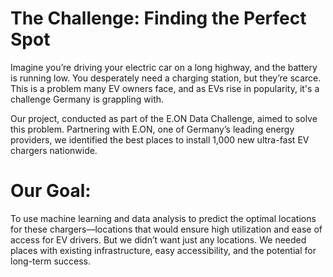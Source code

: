 # The Challenge: Finding the Perfect Spot
Imagine you’re driving your electric car on a long highway, and the battery is running low. You desperately need a charging station, but they’re scarce. This is a problem many EV owners face, and as EVs rise in popularity, it's a challenge Germany is grappling with.

Our project, conducted as part of the E.ON Data Challenge, aimed to solve this problem. Partnering with E.ON, one of Germany’s leading energy providers, we identified the best places to install 1,000 new ultra-fast EV chargers nationwide.

# Our Goal:
To use machine learning and data analysis to predict the optimal locations for these chargers—locations that would ensure high utilization and ease of access for EV drivers. But we didn’t want just any locations. We needed places with existing infrastructure, easy accessibility, and the potential for long-term success.

